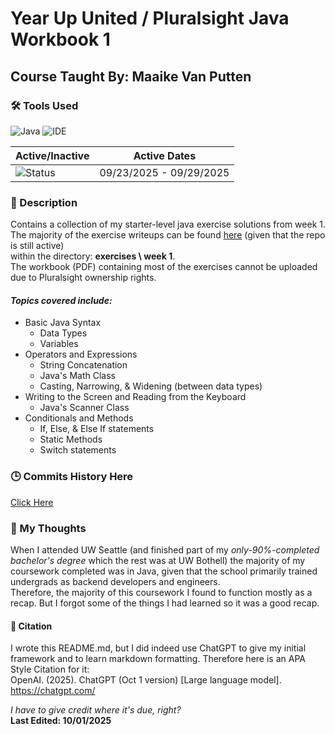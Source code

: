 # Year Up United / Pluralsight Java Workbook 1
## Course Taught By: Maaike Van Putten

### 🛠️ Tools Used
![Java](https://img.shields.io/badge/language-Java-blue.svg)
![IDE](https://img.shields.io/badge/IDE-IntelliJ-orange)

| Active/Inactive | Active Dates |
| --- | --- |
| ![Status](https://img.shields.io/badge/status-inactive-lightgrey)| 09/23/2025 - 09/29/2025|

### 📝 Description
Contains a collection of my starter-level java exercise solutions from week 1. <br>
The majority of the exercise writeups can be found [here](https://github.com/BrightBoost/learningjava) (given that the repo is still active) <br>
within the directory: **exercises \ week 1**. <br>
The workbook (PDF) containing most of the exercises cannot be uploaded due to Pluralsight ownership rights. <br>

#### *Topics covered include:*<br>
- Basic Java Syntax
  - Data Types
  - Variables
- Operators and Expressions
  - String Concatenation
  - Java's Math Class
  - Casting, Narrowing, & Widening (between data types)
- Writing to the Screen and Reading from the Keyboard
  - Java's Scanner Class
- Conditionals and Methods
  - If, Else, & Else If statements
  - Static Methods
  - Switch statements <br>

### 🕒 Commits History Here
[Click Here](https://github.com/gitraspigner/workbook-1/commits/master)

### 💭 My Thoughts
When I attended UW Seattle (and finished part of my *only-90%-completed bachelor's degree* which the rest was at UW Bothell) the majority of my coursework completed was in Java, given that the school primarily trained undergrads as backend developers and engineers. <br>
Therefore, the majority of this coursework I found to function mostly as a recap. But I forgot some of the things I had learned so it was a good recap.

#### 🔖 Citation
I wrote this README.md, but I did indeed use ChatGPT to give my initial framework and to learn markdown formatting. Therefore here is an APA Style Citation for it:  <br>
OpenAI. (2025). ChatGPT (Oct 1 version) [Large language model]. https://chatgpt.com/ <br>

*I have to give credit where it's due, right?* <br>
**Last Edited: 10/01/2025**
